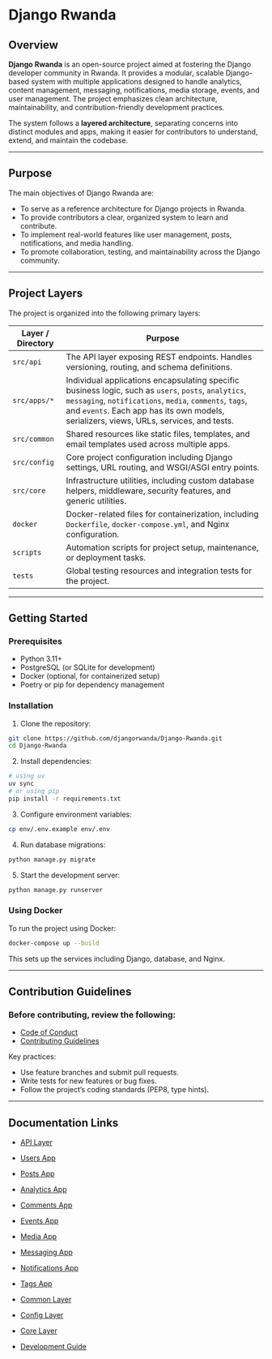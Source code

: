 # Django Rwanda

## Overview
**Django Rwanda** is an open-source project aimed at fostering the Django developer community in Rwanda. It provides a modular, scalable Django-based system with multiple applications designed to handle analytics, content management, messaging, notifications, media storage, events, and user management. The project emphasizes clean architecture, maintainability, and contribution-friendly development practices.

The system follows a **layered architecture**, separating concerns into distinct modules and apps, making it easier for contributors to understand, extend, and maintain the codebase.

---

## Purpose
The main objectives of Django Rwanda are:
- To serve as a reference architecture for Django projects in Rwanda.
- To provide contributors a clear, organized system to learn and contribute.
- To implement real-world features like user management, posts, notifications, and media handling.
- To promote collaboration, testing, and maintainability across the Django community.

---

## Project Layers

The project is organized into the following primary layers:

| Layer / Directory | Purpose |
|------------------|---------|
| `src/api`        | The API layer exposing REST endpoints. Handles versioning, routing, and schema definitions. |
| `src/apps/*`     | Individual applications encapsulating specific business logic, such as `users`, `posts`, `analytics`, `messaging`, `notifications`, `media`, `comments`, `tags`, and `events`. Each app has its own models, serializers, views, URLs, services, and tests. |
| `src/common`     | Shared resources like static files, templates, and email templates used across multiple apps. |
| `src/config`     | Core project configuration including Django settings, URL routing, and WSGI/ASGI entry points. |
| `src/core`       | Infrastructure utilities, including custom database helpers, middleware, security features, and generic utilities. |
| `docker`         | Docker-related files for containerization, including `Dockerfile`, `docker-compose.yml`, and Nginx configuration. |
| `scripts`        | Automation scripts for project setup, maintenance, or deployment tasks. |
| `tests`          | Global testing resources and integration tests for the project. |

---

## Getting Started

### Prerequisites

- Python 3.11+
- PostgreSQL (or SQLite for development)
- Docker (optional, for containerized setup)
- Poetry or pip for dependency management

### Installation

1. Clone the repository:

```bash
git clone https://github.com/djangorwanda/Django-Rwanda.git
cd Django-Rwanda
```
2. Install dependencies:

```bash
# using uv
uv sync
# or using pip
pip install -r requirements.txt
```
3. Configure environment variables:

```bash
cp env/.env.example env/.env
```

4. Run database migrations:

```bash
python manage.py migrate
```

5. Start the development server:

```bash
python manage.py runserver
```

### Using Docker


To run the project using Docker:

```bash
docker-compose up --build
```

This sets up the services including Django, database, and Nginx.

---

Contribution Guidelines
---

### Before contributing, review the following:

   - [Code of Conduct](./CODE_OF_CONDUCT.md)
   - [Contributing Guidelines](./CONTRIBUTING.md)

Key practices:

   - Use feature branches and submit pull requests.
   - Write tests for new features or bug fixes.
   - Follow the project’s coding standards (PEP8, type hints).

---

## Documentation Links

  - [API Layer](./docs/api.md)

  - [Users App](./docs/apps/users.md)

  - [Posts App](./docs/apps/posts.md)

  - [Analytics App](./docs/apps/analytics.md)

  - [Comments App](./docs/apps/comments.md)

  - [Events App](./docs/apps/event.md)

  - [Media App](./docs/apps/media.md)

  - [Messaging App](./docs/apps/messaging.md)

  - [Notifications App](./docs/apps/notification.md)

  - [Tags App](./docs/apps/tags.md)

  - [Common Layer](./docs/common.md)

  - [Config Layer](./docs/)

  - [Core Layer](./docs/core.md)

  - [Development Guide](./DEVELOPMENT_GUIDE.md)
